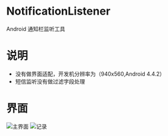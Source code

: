 # NotificationListener
Android 通知栏监听工具
# 说明
* 没有做界面适配，开发机分辨率为（940x560,Android 4.4.2）
* 短信监听没有做过滤字段处理
# 界面
![主界面](https://github.com/xiaoMGitHub/home/blob/master/picture/Screenshot_2018-06-05-14-33-52.png)
![记录](https://github.com/xiaoMGitHub/home/blob/master/picture/Screenshot_2018-06-05-14-34-19.png)
